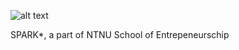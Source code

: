 ![alt text](img/ntnu-entrepreneur.png "Logo Title Text 1")

SPARK*, a part of NTNU School of Entrepeneurschip
